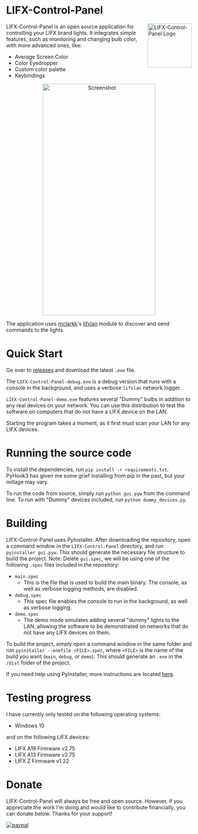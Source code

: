 # LIFX-Control-Panel 

<img align="right" width="120" height="120"
     title="LIFX-Control-Panel Logo" src="https://raw.githubusercontent.com/samclane/LIFX-Control-Panel/master/icon.png">
     
LIFX-Control-Panel is an open source application for controlling your LIFX brand lights. It integrates simple features, 
such as monitoring and changing bulb color, with more advanced ones, like:
 
 * Average Screen Color
 * Color Eyedropper
 * Custom color palette
 * Keybindings

<p align="center">
  <img src="https://raw.githubusercontent.com/samclane/LIFX-Control-Panel/groups/screenshot.png" alt="Screenshot" width="306" height=629>
</p>

The application uses [mclarkk](https://github.com/mclarkk)'s [lifxlan](https://github.com/mclarkk/lifxlan) module to 
discover and send commands to the lights.

# Quick Start
Go over to [releases](https://github.com/samclane/LIFX-Control-Panel/releases) and download the latest `.exe` file.

The `LIFX-Control-Panel-debug.exe` is a debug version that runs with a console in the background, and uses a verbose
`lifxlan` network logger.

`LIFX-Control-Panel-demo.exe` features several "Dummy" bulbs in addition to any real devices on your network. You can use
this distribution to test the software on computers that do not have a LIFX device on the LAN. 

Starting the program takes a moment, as it first must scan your LAN for any LIFX devices. 

# Running the source code
To install the dependencies, run `pip install -r requirements.txt`. PyHook3 has given me some grief installing from pip
in the past, but your millage may vary. 

To run the code from source, simply run `python gui.pyw` from the command line. To run with "Dummy" devices included, 
run `python dummy_devices.py`.

# Building
LIFX-Control-Panel uses PyInstaller. After downloading the repository, open a command window in the `LIFX-Control-Panel`
directory, and run `pyinstaller gui.pyw`. This should generate the necessary file structure to build the project.
Note: Delete `gui.spec`, we will be using one of the following `.spec` files included in the repository:

* `main.spec`
  * This is the file that is used to build the main binary. The console, as well as verbose logging methods, are disabled.
* `debug.spec`
  * This spec file enables the console to run in the background, as well as verbose logging.
* `demo.spec`
  * The demo mode simulates adding several "dummy" lights to the LAN, allowing the software to be demonstrated on networks
  that do not have any LIFX devices on them.

To build the project, simply open a command window in the same folder and run `pyinstaller --onefile <FILE>.spec`, where
`<FILE>` is the name of the build you want (`main`, `debug`, or `demo`). This should generate an `.exe` in the `/dist` 
folder of the project. 

If you need help using PyInstaller, more instructions are located [here](https://pythonhosted.org/PyInstaller/usage.html).

# Testing progress
I have currently only tested on the following operating systems:
* Windows 10

and on the following LIFX devices:
* LIFX A19 Firmware v2.75
* LIFX A13 Firmware v2.75
* LIFX Z   Firmware v1.22

# Donate
LIFX-Control-Panel will always be free and open source. However, if you appreciate the work I'm doing and would like to 
contribute financially, you can donate below. Thanks for your support!

[![paypal](https://www.paypalobjects.com/en_US/i/btn/btn_donateCC_LG.gif)](https://www.paypal.me/sawyermclane)
